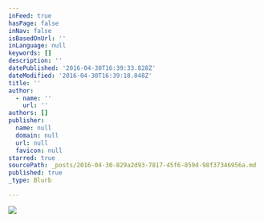 ```yaml
---
inFeed: true
hasPage: false
inNav: false
isBasedOnUrl: ''
inLanguage: null
keywords: []
description: ''
datePublished: '2016-04-30T16:39:33.828Z'
dateModified: '2016-04-30T16:39:18.048Z'
title: ''
author:
  - name: ''
    url: ''
authors: []
publisher:
  name: null
  domain: null
  url: null
  favicon: null
starred: true
sourcePath: _posts/2016-04-30-829a2d93-7817-45f6-859d-98f37346956a.md
published: true
_type: Blurb

---
```

![](https://the-grid-user-content.s3-us-west-2.amazonaws.com/7ec0fcc6-7c57-4d9a-aa5e-faf7ee677e10.png)
